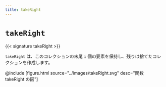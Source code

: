 ```yaml
---
title: takeRight
---
```


# `takeRight`

{{< signature takeRight >}}

`takeRight` は、このコレクションの末尾 `i` 個の要素を保持し、残りは捨てたコレクションを作成します。

@include [figure.html source="../images/takeRight.svg" desc="関数 takeRight の図"]
